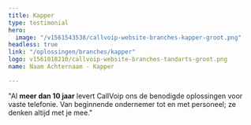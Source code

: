 ```yaml
---
title: Kapper
type: testimonial
hero:
  image: "/v1561543538/callvoip-website-branches-kapper-groot.png"
headless: true
link: "/oplossingen/branches/kapper"
logo: v1561018210/callvoip-website-branches-tandarts-groot.png
name: Naam Achternaam - Kapper

---
```

"Al <strong>meer dan 10 jaar</strong> levert CallVoip ons de benodigde oplossingen voor vaste telefonie. Van beginnende ondernemer tot en met personeel; ze denken altijd met je mee."